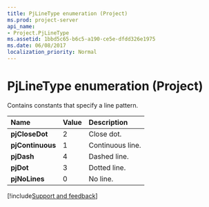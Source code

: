 ```yaml
---
title: PjLineType enumeration (Project)
ms.prod: project-server
api_name:
- Project.PjLineType
ms.assetid: 1bbd5c65-b6c5-a190-ce5e-dfdd326e1975
ms.date: 06/08/2017
localization_priority: Normal
---
```



# PjLineType enumeration (Project)

Contains constants that specify a line pattern.



|Name|Value|Description|
|:-----|:-----|:-----|
|**pjCloseDot**|2|Close dot.|
|**pjContinuous**|1|Continuous line.|
|**pjDash**|4|Dashed line.|
|**pjDot**|3|Dotted line.|
|**pjNoLines**|0|No line.|

[!include[Support and feedback](~/includes/feedback-boilerplate.md)]